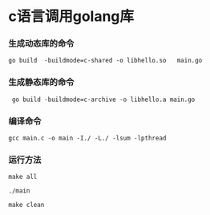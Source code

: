 # c语言调用golang库

### 生成动态库的命令

`go build  -buildmode=c-shared -o libhello.so   main.go`

### 生成静态库的命令

` go build -buildmode=c-archive -o libhello.a main.go`

### 编译命令

`gcc main.c -o main -I./ -L./ -lsum -lpthread`



### 运行方法

`make all`

`./main`

`make clean`